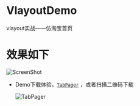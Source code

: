 # VlayoutDemo
vlayout实战——仿淘宝首页

# 效果如下
![ScreenShot](./img/GIF.gif)

* Demo下载体验，[`TabPager`](https://fir.im/tpq72p) ，或者扫描二维码下载

  ![TabPager](./imgs/download_qr.png)
